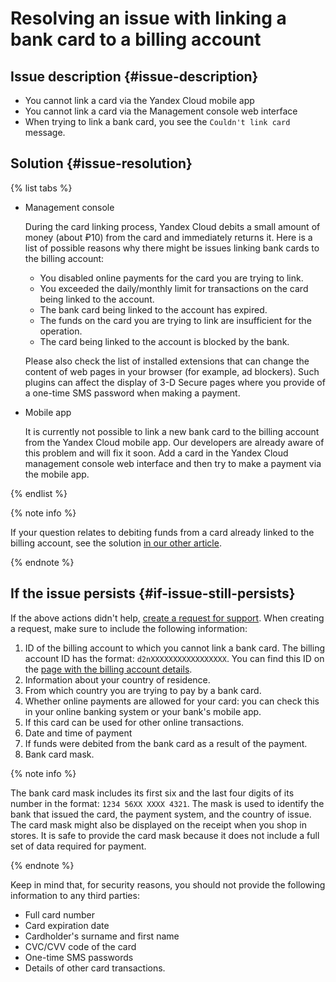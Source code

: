 # Resolving an issue with linking a bank card to a billing account



## Issue description {#issue-description}

* You cannot link a card via the Yandex Cloud mobile app
* You cannot link a card via the Management console web interface
* When trying to link a bank card, you see the `Couldn't link card` message.

## Solution {#issue-resolution}

{% list tabs %}

- Management console

   During the card linking process, Yandex Cloud debits a small amount of money (about ₽10) from the card and immediately returns it.
   Here is a list of possible reasons why there might be issues linking bank cards to the billing account:

   * You disabled online payments for the card you are trying to link.
   * You exceeded the daily/monthly limit for transactions on the card being linked to the account.
   * The bank card being linked to the account has expired.
   * The funds on the card you are trying to link are insufficient for the operation.
   * The card being linked to the account is blocked by the bank.

   Please also check the list of installed extensions that can change the content of web pages in your browser (for example, ad blockers).
   Such plugins can affect the display of 3-D Secure pages where you provide of a one-time SMS password when making a payment.

- Mobile app

   It is currently not possible to link a new bank card to the billing account from the Yandex Cloud mobile app. Our developers are already aware of this problem and will fix it soon.
   Add a card in the Yandex Cloud management console web interface and then try to make a payment via the mobile app.

{% endlist %}

{% note info %}

If your question relates to debiting funds from a card already linked to the billing account, see the solution [in our other article](unable-to-charge-funds-from-linked-card.md).

{% endnote %}

## If the issue persists {#if-issue-still-persists}

If the above actions didn't help, [create a request for support](https://console.cloud.yandex.ru/support?section=contact).
When creating a request, make sure to include the following information:

1. ID of the billing account to which you cannot link a bank card.
   The billing account ID has the format: `d2nXXXXXXXXXXXXXXXXX`. You can find this ID on the [page with the billing account details](https://console.cloud.yandex.ru/billing/accounts).
2. Information about your country of residence.
3. From which country you are trying to pay by a bank card.
4. Whether online payments are allowed for your card: you can check this in your online banking system or your bank's mobile app.
5. If this card can be used for other online transactions.
6. Date and time of payment
7. If funds were debited from the bank card as a result of the payment.
8. Bank card mask.

{% note info %}

The bank card mask includes its first six and the last four digits of its number in the format: `1234 56XX XXXX 4321`.
The mask is used to identify the bank that issued the card, the payment system, and the country of issue.
The card mask might also be displayed on the receipt when you shop in stores.
It is safe to provide the card mask because it does not include a full set of data required for payment.

{% endnote %}

Keep in mind that, for security reasons, you should not provide the following information to any third parties:

* Full card number
* Card expiration date
* Cardholder's surname and first name
* CVC/CVV code of the card
* One-time SMS passwords
* Details of other card transactions.
